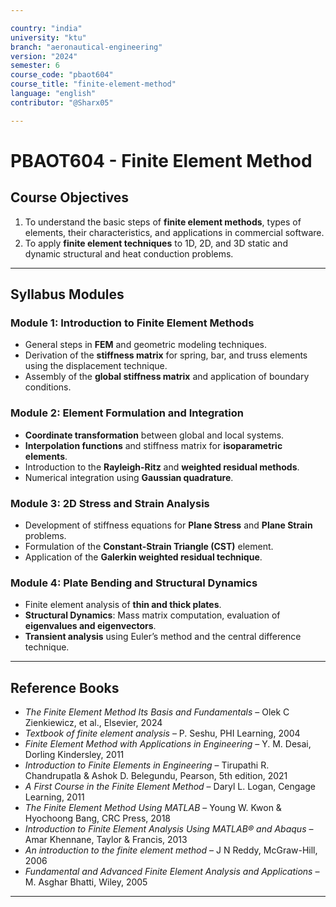 ```yaml
---

country: "india"
university: "ktu"
branch: "aeronautical-engineering"
version: "2024"
semester: 6
course_code: "pbaot604"
course_title: "finite-element-method"
language: "english"
contributor: "@Sharx05"

---
```


# PBAOT604 - Finite Element Method

## Course Objectives

1.  To understand the basic steps of **finite element methods**, types of elements, their characteristics, and applications in commercial software.
2.  To apply **finite element techniques** to 1D, 2D, and 3D static and dynamic structural and heat conduction problems.

---

## Syllabus Modules

### Module 1: Introduction to Finite Element Methods

-   General steps in **FEM** and geometric modeling techniques.
-   Derivation of the **stiffness matrix** for spring, bar, and truss elements using the displacement technique.
-   Assembly of the **global stiffness matrix** and application of boundary conditions.

### Module 2: Element Formulation and Integration

-   **Coordinate transformation** between global and local systems.
-   **Interpolation functions** and stiffness matrix for **isoparametric elements**.
-   Introduction to the **Rayleigh-Ritz** and **weighted residual methods**.
-   Numerical integration using **Gaussian quadrature**.

### Module 3: 2D Stress and Strain Analysis

-   Development of stiffness equations for **Plane Stress** and **Plane Strain** problems.
-   Formulation of the **Constant-Strain Triangle (CST)** element.
-   Application of the **Galerkin weighted residual technique**.

### Module 4: Plate Bending and Structural Dynamics

-   Finite element analysis of **thin and thick plates**.
-   **Structural Dynamics**: Mass matrix computation, evaluation of **eigenvalues and eigenvectors**.
-   **Transient analysis** using Euler’s method and the central difference technique.

---

## Reference Books

-   *The Finite Element Method Its Basis and Fundamentals* – Olek C Zienkiewicz, et al., Elsevier, 2024
-   *Textbook of finite element analysis* – P. Seshu, PHI Learning, 2004
-   *Finite Element Method with Applications in Engineering* – Y. M. Desai, Dorling Kindersley, 2011
-   *Introduction to Finite Elements in Engineering* – Tirupathi R. Chandrupatla & Ashok D. Belegundu, Pearson, 5th edition, 2021
-   *A First Course in the Finite Element Method* – Daryl L. Logan, Cengage Learning, 2011
-   *The Finite Element Method Using MATLAB* – Young W. Kwon & Hyochoong Bang, CRC Press, 2018
-   *Introduction to Finite Element Analysis Using MATLAB® and Abaqus* – Amar Khennane, Taylor & Francis, 2013
-   *An introduction to the finite element method* – J N Reddy, McGraw-Hill, 2006
-   *Fundamental and Advanced Finite Element Analysis and Applications* – M. Asghar Bhatti, Wiley, 2005

---
